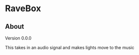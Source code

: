 # RaveBox

## About

Version 0.0.0
 
This takes in an audio signal and makes lights move to the music


